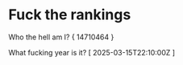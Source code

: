 # Fuck the rankings

Who the hell am I?
{ 14710464 }

What fucking year is it?
[ 2025-03-15T22:10:00Z ]
